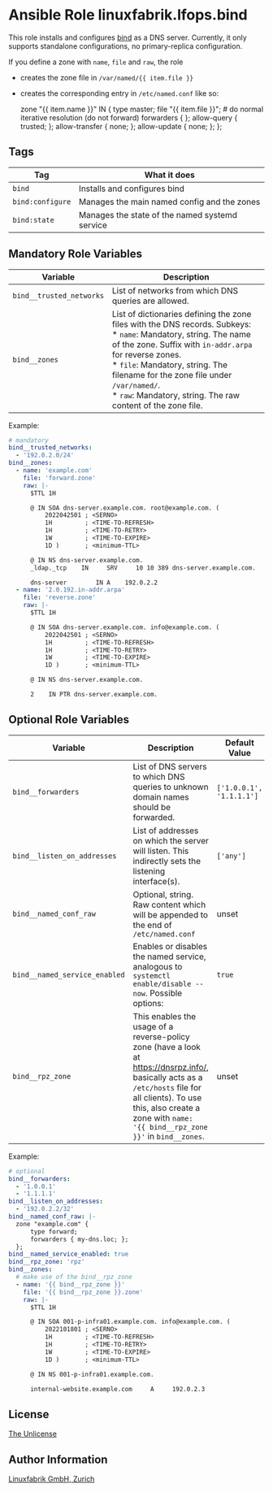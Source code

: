 # Ansible Role linuxfabrik.lfops.bind

This role installs and configures [bind](https://www.isc.org/bind/) as a DNS server. Currently, it only supports standalone configurations, no primary-replica configuration.

If you define a zone with `name`, `file` and `raw`, the role 

* creates the zone file in `/var/named/{{ item.file }}`
* creates the corresponding entry in `/etc/named.conf` like so:

    zone "{{ item.name }}" IN {
        type master;
        file "{{ item.file }}";
        # do normal iterative resolution (do not forward)
        forwarders { };
        allow-query { trusted; };
        allow-transfer { none; };
        allow-update { none; };
    };


## Tags

| Tag              | What it does                                   |
| ---              | ------------                                   |
| `bind`           | Installs and configures bind                   |
| `bind:configure` | Manages the main named config and the zones    |
| `bind:state`     | Manages the state of the named systemd service |


## Mandatory Role Variables

| Variable | Description |
| -------- | ----------- |
| `bind__trusted_networks` | List of networks from which DNS queries are allowed. |
| `bind__zones` | List of dictionaries defining the zone files with the DNS records. Subkeys:<br> * `name`: Mandatory, string. The name of the zone. Suffix with `in-addr.arpa` for reverse zones.<br> * `file`: Mandatory, string. The filename for the zone file under `/var/named/`.<br> * `raw`: Mandatory, string. The raw content of the zone file. |

Example:
```yaml
# mandatory
bind__trusted_networks:
  - '192.0.2.0/24'
bind__zones:
  - name: 'example.com'
    file: 'forward.zone'
    raw: |-
      $TTL 1H

      @ IN SOA dns-server.example.com. root@example.com. (
          2022042501 ; <SERNO>
          1H         ; <TIME-TO-REFRESH>
          1H         ; <TIME-TO-RETRY>
          1W         ; <TIME-TO-EXPIRE>
          1D )       ; <minimum-TTL>

      @ IN NS dns-server.example.com.
      _ldap._tcp    IN     SRV     10 10 389 dns-server.example.com.

      dns-server        IN A    192.0.2.2
  - name: '2.0.192.in-addr.arpa'
    file: 'reverse.zone'
    raw: |-
      $TTL 1H

      @ IN SOA dns-server.example.com. info@example.com. (
          2022042501 ; <SERNO>
          1H         ; <TIME-TO-REFRESH>
          1H         ; <TIME-TO-RETRY>
          1W         ; <TIME-TO-EXPIRE>
          1D )       ; <minimum-TTL>

      @ IN NS dns-server.example.com.

      2    IN PTR dns-server.example.com.
```


## Optional Role Variables

| Variable | Description | Default Value |
| -------- | ----------- | ------------- |
| `bind__forwarders` | List of DNS servers to which DNS queries to unknown domain names should be forwarded. | `['1.0.0.1', '1.1.1.1']` |
| `bind__listen_on_addresses` | List of addresses on which the server will listen. This indirectly sets the listening interface(s). | `['any']` |
| `bind__named_conf_raw` | Optional, string. Raw content which will be appended to the end of `/etc/named.conf` | unset |
| `bind__named_service_enabled` | Enables or disables the named service, analogous to `systemctl enable/disable --now`. Possible options: | `true` |
| `bind__rpz_zone` | This enables the usage of a reverse-policy zone (have a look at https://dnsrpz.info/, basically acts as a `/etc/hosts` file for all clients). To use this, also create a zone with `name: '{{ bind__rpz_zone }}'` in `bind__zones`. | unset |

Example:
```yaml
# optional
bind__forwarders:
  - '1.0.0.1'
  - '1.1.1.1'
bind__listen_on_addresses:
  - '192.0.2.2/32'
bind__named_conf_raw: |-
  zone "example.com" {
      type forward;
      forwarders { my-dns.loc; };
  };
bind__named_service_enabled: true
bind__rpz_zone: 'rpz'
bind__zones:
  # make use of the bind__rpz_zone
  - name: '{{ bind__rpz_zone }}'
    file: '{{ bind__rpz_zone }}.zone'
    raw: |-
      $TTL 1H

      @ IN SOA 001-p-infra01.example.com. info@example.com. (
          2022101801 ; <SERNO>
          1H         ; <TIME-TO-REFRESH>
          1H         ; <TIME-TO-RETRY>
          1W         ; <TIME-TO-EXPIRE>
          1D )       ; <minimum-TTL>

      @ IN NS 001-p-infra01.example.com.

      internal-website.example.com     A     192.0.2.3
```


## License

[The Unlicense](https://unlicense.org/)


## Author Information

[Linuxfabrik GmbH, Zurich](https://www.linuxfabrik.ch)
